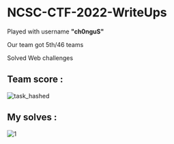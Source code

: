 # NCSC-CTF-2022-WriteUps

Played with username **"ch0nguS"**

Our team got 5th/46 teams 

Solved Web challenges

## Team score :
![task_hashed](https://user-images.githubusercontent.com/58823465/151805184-05292ad7-6630-4776-8fe5-2826ecf90ee1.png)


## My solves : 

![1](https://user-images.githubusercontent.com/58823465/151805308-dd5d2212-6a7f-46ee-8214-8b0eb5ac3663.png)


